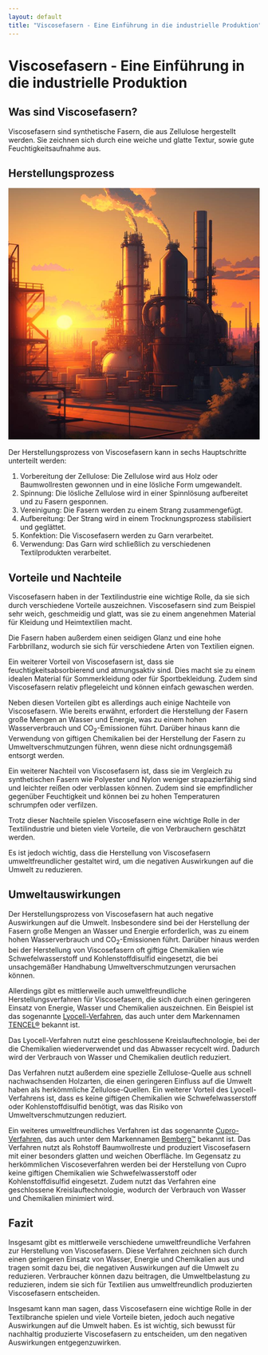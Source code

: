 ```yaml
---
layout: default
title: "Viscosefasern - Eine Einführung in die industrielle Produktion"
---
```

# Viscosefasern - Eine Einführung in die industrielle Produktion

## Was sind Viscosefasern?

Viscosefasern sind synthetische Fasern, die aus Zellulose hergestellt werden. Sie zeichnen sich durch eine weiche und glatte Textur, sowie gute Feuchtigkeitsaufnahme aus.

## Herstellungsprozess

![Chemische Industrieanlage](/assets/images/industrial_chemical_plant_in_the_summer_sunset.jpg "Chemische Industrieanlage")

Der Herstellungsprozess von Viscosefasern kann in sechs Hauptschritte unterteilt werden:

1. Vorbereitung der Zellulose: Die Zellulose wird aus Holz oder Baumwollresten gewonnen und in eine lösliche Form umgewandelt.
2. Spinnung: Die lösliche Zellulose wird in einer Spinnlösung aufbereitet und zu Fasern gesponnen.
3. Vereinigung: Die Fasern werden zu einem Strang zusammengefügt.
4. Aufbereitung: Der Strang wird in einem Trocknungsprozess stabilisiert und geglättet.
5. Konfektion: Die Viscosefasern werden zu Garn verarbeitet.
6. Verwendung: Das Garn wird schließlich zu verschiedenen Textilprodukten verarbeitet.


## Vorteile und Nachteile

Viscosefasern haben in der Textilindustrie eine wichtige Rolle, da sie sich durch verschiedene Vorteile auszeichnen. Viscosefasern sind zum Beispiel sehr weich, geschmeidig und glatt, was sie zu einem angenehmen Material für Kleidung und Heimtextilien macht. 

Die Fasern haben außerdem einen seidigen Glanz und eine hohe Farbbrillanz, wodurch sie sich für verschiedene Arten von Textilien eignen.

Ein weiterer Vorteil von Viscosefasern ist, dass sie feuchtigkeitsabsorbierend und atmungsaktiv sind. Dies macht sie zu einem idealen Material für Sommerkleidung oder für Sportbekleidung. Zudem sind Viscosefasern relativ pflegeleicht und können einfach gewaschen werden.

Neben diesen Vorteilen gibt es allerdings auch einige Nachteile von Viscosefasern. Wie bereits erwähnt, erfordert die Herstellung der Fasern große Mengen an Wasser und Energie, was zu einem hohen Wasserverbrauch und CO<sub>2</sub>-Emissionen führt. Darüber hinaus kann die Verwendung von giftigen Chemikalien bei der Herstellung der Fasern zu Umweltverschmutzungen führen, wenn diese nicht ordnungsgemäß entsorgt werden.

Ein weiterer Nachteil von Viscosefasern ist, dass sie im Vergleich zu synthetischen Fasern wie Polyester und Nylon weniger strapazierfähig sind und leichter reißen oder verblassen können. Zudem sind sie empfindlicher gegenüber Feuchtigkeit und können bei zu hohen Temperaturen schrumpfen oder verfilzen.

Trotz dieser Nachteile spielen Viscosefasern eine wichtige Rolle in der Textilindustrie und bieten viele Vorteile, die von Verbrauchern geschätzt werden. 

Es ist jedoch wichtig, dass die Herstellung von Viscosefasern umweltfreundlicher gestaltet wird, um die negativen Auswirkungen auf die Umwelt zu reduzieren.

## Umweltauswirkungen

Der Herstellungsprozess von Viscosefasern hat auch negative Auswirkungen auf die Umwelt. Insbesondere sind bei der Herstellung der Fasern große Mengen an Wasser und Energie erforderlich, was zu einem hohen Wasserverbrauch und CO<sub>2</sub>-Emissionen führt. Darüber hinaus werden bei der Herstellung von Viscosefasern oft giftige Chemikalien wie Schwefelwasserstoff und Kohlenstoffdisulfid eingesetzt, die bei unsachgemäßer Handhabung Umweltverschmutzungen verursachen können.

Allerdings gibt es mittlerweile auch umweltfreundliche Herstellungsverfahren für Viscosefasern, die sich durch einen geringeren Einsatz von Energie, Wasser und Chemikalien auszeichnen. Ein Beispiel ist das sogenannte [Lyocell-Verfahren](https://de.wikipedia.org/wiki/Lyocell), das auch unter dem Markennamen [TENCEL®](https://www.tencel.com/de) bekannt ist.

Das Lyocell-Verfahren nutzt eine geschlossene Kreislauftechnologie, bei der die Chemikalien wiederverwendet und das Abwasser recycelt wird. 
Dadurch wird der Verbrauch von Wasser und Chemikalien deutlich reduziert. 

Das Verfahren nutzt außerdem eine spezielle Zellulose-Quelle aus schnell nachwachsenden Holzarten, die einen geringeren Einfluss auf die Umwelt haben als herkömmliche Zellulose-Quellen. Ein weiterer Vorteil des Lyocell-Verfahrens ist, dass es keine giftigen Chemikalien wie Schwefelwasserstoff oder Kohlenstoffdisulfid benötigt, was das Risiko von Umweltverschmutzungen reduziert.

Ein weiteres umweltfreundliches Verfahren ist das sogenannte [Cupro-Verfahren](https://de.wikipedia.org/wiki/Cupro), das auch unter dem Markennamen [Bemberg™](https://www.asahi-kasei.co.jp/fibers/en/bemberg/) bekannt ist. Das Verfahren nutzt als Rohstoff Baumwollreste und produziert Viscosefasern mit einer besonders glatten und weichen Oberfläche. Im Gegensatz zu herkömmlichen Viscoseverfahren werden bei der Herstellung von Cupro keine giftigen Chemikalien wie Schwefelwasserstoff oder Kohlenstoffdisulfid eingesetzt. Zudem nutzt das Verfahren eine geschlossene Kreislauftechnologie, wodurch der Verbrauch von Wasser und Chemikalien minimiert wird.

## Fazit

Insgesamt gibt es mittlerweile verschiedene umweltfreundliche Verfahren zur Herstellung von Viscosefasern. Diese Verfahren zeichnen sich durch einen geringeren Einsatz von Wasser, Energie und Chemikalien aus und tragen somit dazu bei, die negativen Auswirkungen auf die Umwelt zu reduzieren. Verbraucher können dazu beitragen, die Umweltbelastung zu reduzieren, indem sie sich für Textilien aus umweltfreundlich produzierten Viscosefasern entscheiden.


Insgesamt kann man sagen, dass Viscosefasern eine wichtige Rolle in der Textilbranche spielen und viele Vorteile bieten, jedoch auch negative Auswirkungen auf die Umwelt haben. Es ist wichtig, sich bewusst für nachhaltig produzierte Viscosefasern zu entscheiden, um den negativen Auswirkungen entgegenzuwirken.

